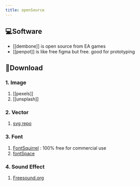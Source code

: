 ```yaml
---
title: openSource
---
```


## 💻Software 
- [[dembone]] is open source from EA games
- [[penpot]] is like free figma but free. good for prototyping




## 📁Download
### 1.  Image
1. [[pexels]]
2. [[unsplash]]

### 2. Vector
1. [svg repo](https://www.svgrepo.com/)

### 3.  Font
1. [FontSquirrel](https://www.fontsquirrel.com/) : 100% free for commercial use
2. [fontSpace](https://www.fontspace.com/)


### 4. Sound Effect 
1. [Freesound.org](https://freesound.org/)